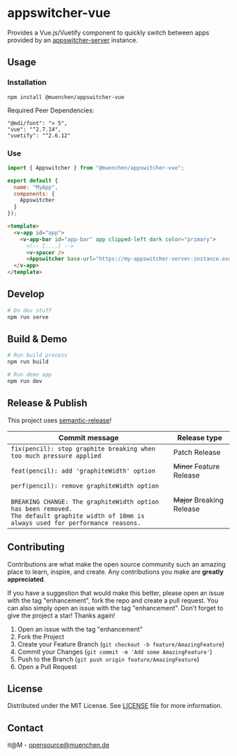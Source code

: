 # appswitcher-vue

Provides a Vue.js/Vuetify component to quickly switch between apps provided by an [appswitcher-server](https://github.com/it-at-m/appswitcher-server) instance.

## Usage

### Installation

```
npm install @muenchen/appswitcher-vue
```

Required Peer Dependencies:

```
"@mdi/font": "> 5",
"vue": "^2.7.14",
"vuetify": "^2.6.12"
```

### Use

```js
import { Appswitcher } from "@muenchen/appswitcher-vue";
```

```js
export default {
  name: "MyApp",
  components: {
    Appswitcher
  }
});
```

```html
<template>
  <v-app id="app">
    <v-app-bar id="app-bar" app clipped-left dark color="primary">
      <!-- [....] -->
      <v-spacer />
      <Appswitcher base-url="https://my-appswitcher-server-instance.example.com" :tags="['global', 'finance']"/>
  </v-app>
</template>
```

## Develop

```bash
# Do dev stuff
npm run serve
```

## Build & Demo

```bash
# Run build process
npm run build
```

```bash
# Run demo app
npm run dev
```

## Release & Publish

This project uses [semantic-release](https://github.com/semantic-release/semantic-release)!

| Commit message                                                                                                                                                                                   | Release type               |
| ------------------------------------------------------------------------------------------------------------------------------------------------------------------------------------------------ | -------------------------- |
| `fix(pencil): stop graphite breaking when too much pressure applied`                                                                                                                             | Patch Release              |
| `feat(pencil): add 'graphiteWidth' option`                                                                                                                                                       | ~~Minor~~ Feature Release  |
| `perf(pencil): remove graphiteWidth option`<br><br>`BREAKING CHANGE: The graphiteWidth option has been removed.`<br>`The default graphite width of 10mm is always used for performance reasons.` | ~~Major~~ Breaking Release |

## Contributing

Contributions are what make the open source community such an amazing place to learn, inspire, and create. Any contributions you make are **greatly appreciated**.

If you have a suggestion that would make this better, please open an issue with the tag "enhancement", fork the repo and create a pull request. You can also simply open an issue with the tag "enhancement".
Don't forget to give the project a star! Thanks again!

1. Open an issue with the tag "enhancement"
2. Fork the Project
3. Create your Feature Branch (`git checkout -b feature/AmazingFeature`)
4. Commit your Changes (`git commit -m 'Add some AmazingFeature'`)
5. Push to the Branch (`git push origin feature/AmazingFeature`)
6. Open a Pull Request

## License

Distributed under the MIT License. See [LICENSE](LICENSE) file for more information.

## Contact

it@M - opensource@muenchen.de
